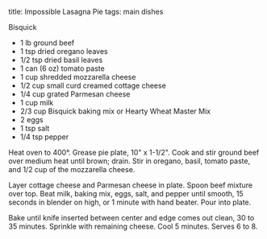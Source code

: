 title: Impossible Lasagna Pie
tags: main dishes

Bisquick

* 1 lb ground beef
* 1 tsp dried oregano leaves
* 1/2 tsp dried basil leaves
* 1 can (6 oz) tomato paste
* 1 cup shredded mozzarella cheese
* 1/2 cup small curd creamed cottage cheese
* 1/4 cup grated Parmesan cheese
* 1 cup milk
* 2/3 cup Bisquick baking mix or Hearty Wheat Master Mix
* 2 eggs
* 1 tsp salt
* 1/4 tsp pepper

Heat oven to 400°.  Grease pie plate, 10" x 1-1/2".  Cook and stir ground beef over medium heat until brown; drain.  Stir in oregano, basil, tomato paste, and 1/2 cup of the mozzarella cheese.

Layer cottage cheese and Parmesan cheese in plate.  Spoon beef mixture over top.  Beat milk, baking mix, eggs, salt, and pepper until smooth, 15 seconds in blender on high, or 1 minute with hand beater.  Pour into plate.

Bake until knife inserted between center and edge comes out clean, 30 to 35 minutes.  Sprinkle with remaining cheese.  Cool 5 minutes.  Serves 6 to 8.

